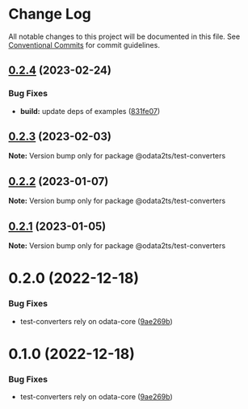 # Change Log

All notable changes to this project will be documented in this file.
See [Conventional Commits](https://conventionalcommits.org) for commit guidelines.

## [0.2.4](https://github.com/odata2ts/odata2ts/compare/@odata2ts/test-converters@0.2.3...@odata2ts/test-converters@0.2.4) (2023-02-24)

### Bug Fixes

* **build:** update deps of examples ([831fe07](https://github.com/odata2ts/odata2ts/commit/831fe07197f999dde9509a9166f189b49dccc8bc))

## [0.2.3](https://github.com/odata2ts/odata2ts/compare/@odata2ts/test-converters@0.2.2...@odata2ts/test-converters@0.2.3) (2023-02-03)

**Note:** Version bump only for package @odata2ts/test-converters

## [0.2.2](https://github.com/odata2ts/odata2ts/compare/@odata2ts/test-converters@0.2.1...@odata2ts/test-converters@0.2.2) (2023-01-07)

**Note:** Version bump only for package @odata2ts/test-converters

## [0.2.1](https://github.com/odata2ts/odata2ts/compare/@odata2ts/test-converters@0.2.0...@odata2ts/test-converters@0.2.1) (2023-01-05)

**Note:** Version bump only for package @odata2ts/test-converters

# 0.2.0 (2022-12-18)

### Bug Fixes

* test-converters rely on odata-core ([9ae269b](https://github.com/odata2ts/odata2ts/commit/9ae269b19fca3d2c6be7cd906fed094ea8cff11a))

# 0.1.0 (2022-12-18)

### Bug Fixes

* test-converters rely on odata-core ([9ae269b](https://github.com/odata2ts/odata2ts/commit/9ae269b19fca3d2c6be7cd906fed094ea8cff11a))
